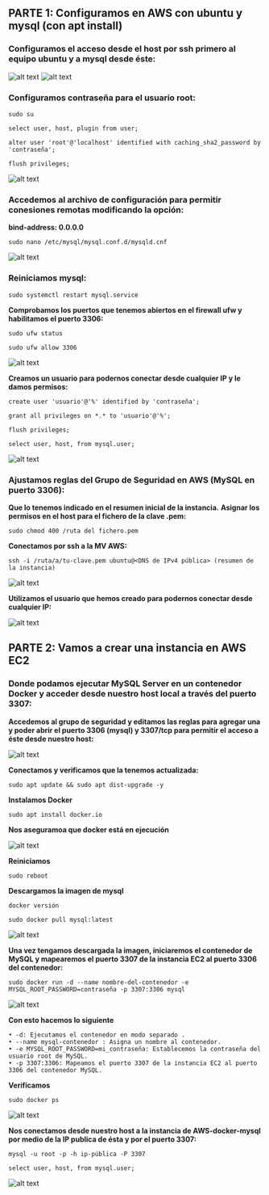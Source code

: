 ##  PARTE 1: Configuramos en AWS con ubuntu y mysql (con apt install) 

### Configuramos el acceso desde el host por ssh primero al equipo ubuntu y a mysql desde éste:

![alt text](image.png)
![alt text](image-1.png)

### Configuramos contraseña para el usuario root:

`sudo su`

`select user, host, plugin from user;`

`alter user 'root'@'localhost' identified with caching_sha2_password by 'contraseña';`

`flush privileges;`

![alt text](image-2.png)

### Accedemos al archivo de configuración para permitir conesiones remotas modificando la opción:

**bind-address: 0.0.0.0**

`sudo nano /etc/mysql/mysql.conf.d/mysqld.cnf`

![alt text](image-3.png)

### Reiniciamos mysql:

`sudo systemctl restart mysql.service`

**Comprobamos los puertos que tenemos abiertos en el firewall ufw y habilitamos el puerto 3306:**

`sudo ufw status`

`sudo ufw allow 3306`

![alt text](image-4.png)

**Creamos un usuario para podernos conectar desde cualquier IP y le damos permisos:**

`create user 'usuario'@'%' identified by 'contraseña';`

`grant all privileges on *.* to 'usuario'@'%';`

`flush privileges;`

`select user, host, from mysql.user;`

![alt text](image-5.png)

### Ajustamos reglas del Grupo de Seguridad en AWS (MySQL en puerto 3306):

**Que lo tenemos indicado en el resumen inicial de la instancia.**
**Asignar los permisos en el host para el fichero de la clave .pem:**

`sudo chmod 400 /ruta del fichero.pem`

**Conectamos por ssh a la MV AWS:**

`ssh -i /ruta/a/tu-clave.pem ubuntu@<DNS de IPv4 pública> (resumen de la instancia)`

![alt text](image-6.png)

**Utilizamos el usuario que hemos creado para podernos conectar desde cualquier IP:**

![alt text](image-7.png)

## PARTE 2: Vamos a crear una instancia en AWS EC2

### Donde podamos ejecutar MySQL Server en un contenedor Docker y acceder desde nuestro host local a través del puerto 3307:

**Accedemos al grupo de seguridad y editamos las reglas para agregar una y poder abrir el puerto 3306 (mysql) y 3307/tcp para permitir el acceso a éste desde nuestro host:**

![alt text](image-8.png)

**Conectamos y verificamos que la tenemos actualizada:**

`sudo apt update && sudo apt dist-upgrade -y`

**Instalamos Docker**

`sudo apt install docker.io`

**Nos aseguramoa que docker está en ejecución**

![alt text](image-9.png)

**Reiniciamos**

`sudo reboot`

**Descargamos la imagen de mysql**

`docker versión`

`sudo docker pull mysql:latest`

![alt text](image-10.png)

**Una vez tengamos descargada la imagen, iniciaremos el contenedor de MySQL y mapearemos el puerto 3307 de la instancia EC2 al puerto 3306 del contenedor:**

`sudo docker run -d --name nombre-del-contenedor -e MYSQL_ROOT_PASSWORD=contraseña -p 3307:3306 mysql`

![alt text](image-11.png)

**Con esto hacemos lo siguiente**

    • -d: Ejecutamos el contenedor en modo separado .
    • --name mysql-contenedor : Asigna un nombre al contenedor.
    • -e MYSQL_ROOT_PASSWORD=mi_contraseña: Establecemos la contraseña del usuario root de MySQL.
    • -p 3307:3306: Mapeamos el puerto 3307 de la instancia EC2 al puerto 3306 del contenedor MySQL.

**Verificamos**

`sudo docker ps`

![alt text](image-12.png)

**Nos conectamos desde nuestro host a la instancia de AWS-docker-mysql por medio de la IP publica de ésta y por el puerto 3307:**

`mysql -u root -p -h ip-pública -P 3307`

`select user, host, from mysql.user;`

![alt text](image-13.png)